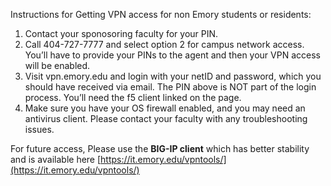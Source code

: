 Instructions for Getting VPN access for non Emory students or residents:

1. Contact your sponosoring faculty for your PIN.
2. Call 404-727-7777 and select option 2 for campus network access. You’ll have to provide your PINs to the agent and then your VPN access will be enabled.
3. Visit vpn.emory.edu and login with your netID and password, which you should have received via email. The PIN above is NOT part of the login process. You’ll need the f5 client linked on the page.
4. Make sure you have your OS firewall enabled, and you may need an antivirus client. Please contact your faculty with any troubleshooting issues. 

For future access, Please use the **BIG-IP client** which has better stability and is available here [https://it.emory.edu/vpntools/](https://it.emory.edu/vpntools/)


